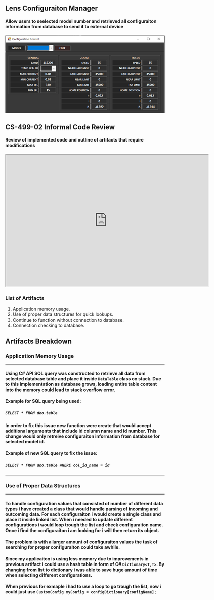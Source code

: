 ## **Lens Configuraiton Manager**
#### Allow users to seelected model number and retrieved all configuraiton information from database to send it to external device
![UI Design](/GUI.PNG)

## **CS-499-02 Informal Code Review**
#### Review of implemented code and outline of artifacts that require modifications
<iframe width="640" height="415" src="https://www.youtube.com/embed/MBTTOdIVU_U" frameborder="1" allow="accelerometer; autoplay; clipboard-write; encrypted-media; gyroscope; picture-in-picture" allowfullscreen></iframe>


### **List of Artifacts**
1. Application memory usage.
2. Use of proper data structures for quick lookups.
3. Continue to function without connection to database.
4. Connection checking to database.

##  __Artifacts Breakdown__

### **Application Memory Usage**
------------
#### Using C# API SQL query was constructed to retrieve all data from selected database table and place it inside `DataTable` class on stack. Due to this implementation as database grows, loading entire table content into the memory could lead to stack overflow error. 
#### Example for SQL query being used:
##### ```SELECT * FROM dbo.table```

#### In order to fix this issue new function were create that would accept additional arguments that include id column name and id number. This change would only retreive configuraiton information from database for selected model id.
#### Example of new SQL query to fix the issue:
##### ```SELECT * FROM dbo.table WHERE col_id_name = id```
------------
### **Use of Proper Data Structures**
------------
#### To handle configuration values that consisted of number of different data types i have created a class that would handle parsing of incoming and outcoming data. For each configuraiton i would create a single class and place it inside linked list. When i needed to update different configurations i would loop trough the list and check configuraiton name. Once i find the configuraiton i am looking for i will then return its object.
#### The problem is with a larger amount of configuraiton values the task of searching for proper configuraiton could take awhile.
#### Since my applicaiton is using less memory due to improvements in previous artifact i could use a hash table in form of C# `Dictionary<T,T>`. By changing from list to dictionary i was able to save huge amount of time when selecting different configurations.
#### When previous for exmaple i had to use a loop to go trough the list, now i could just use `CustomConfig myConfig = configDictionary[configName];`


